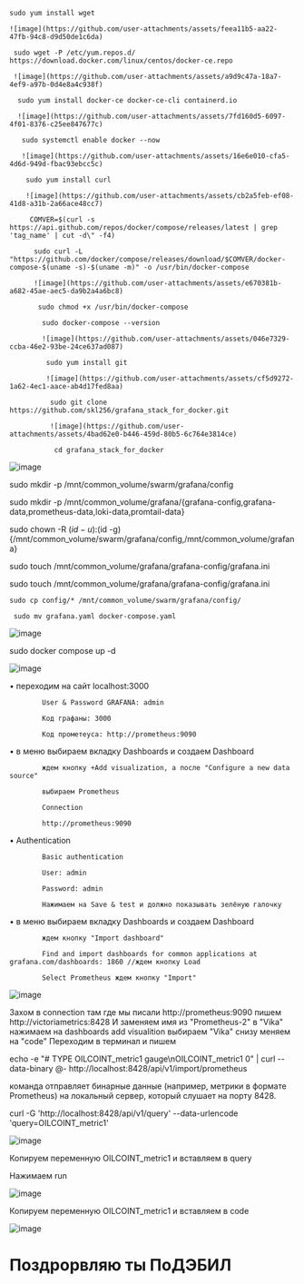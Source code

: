     sudo yum install wget

    ![image](https://github.com/user-attachments/assets/feea11b5-aa22-47fb-94c8-d9d50de1c6da)

     sudo wget -P /etc/yum.repos.d/ https://download.docker.com/linux/centos/docker-ce.repo
     
     ![image](https://github.com/user-attachments/assets/a9d9c47a-18a7-4ef9-a97b-0d4e8a4c938f)

      sudo yum install docker-ce docker-ce-cli containerd.io

      ![image](https://github.com/user-attachments/assets/7fd160d5-6097-4f01-8376-c25ee847677c)

       sudo systemctl enable docker --now

       ![image](https://github.com/user-attachments/assets/16e6e010-cfa5-4d6d-949d-fbac93ebcc5c)

        sudo yum install curl

        ![image](https://github.com/user-attachments/assets/cb2a5feb-ef08-41d8-a31b-2a66ace48cc7)

         COMVER=$(curl -s https://api.github.com/repos/docker/compose/releases/latest | grep 'tag_name' | cut -d\" -f4)

          sudo curl -L "https://github.com/docker/compose/releases/download/$COMVER/docker-compose-$(uname -s)-$(uname -m)" -o /usr/bin/docker-compose

          ![image](https://github.com/user-attachments/assets/e670381b-a682-45ae-aec5-da9b2a4a6bc8)

           sudo chmod +x /usr/bin/docker-compose

            sudo docker-compose --version

            ![image](https://github.com/user-attachments/assets/046e7329-ccba-46e2-93be-24ce637ad087)

             sudo yum install git

             ![image](https://github.com/user-attachments/assets/cf5d9272-1a62-4ec1-aace-ab4d17fed8aa)

              sudo git clone https://github.com/skl256/grafana_stack_for_docker.git

              ![image](https://github.com/user-attachments/assets/4bad62e0-b446-459d-80b5-6c764e3814ce)

               cd grafana_stack_for_docker

![image](https://github.com/user-attachments/assets/c8df7138-fd82-4a18-9acb-9d6d1045dab4)

 sudo mkdir -p /mnt/common_volume/swarm/grafana/config

 sudo mkdir -p /mnt/common_volume/grafana/{grafana-config,grafana-data,prometheus-data,loki-data,promtail-data}

 sudo chown -R $(id -u):$(id -g) {/mnt/common_volume/swarm/grafana/config,/mnt/common_volume/grafana}

  sudo touch /mnt/common_volume/grafana/grafana-config/grafana.ini

   sudo touch /mnt/common_volume/grafana/grafana-config/grafana.ini

    sudo cp config/* /mnt/common_volume/swarm/grafana/config/

     sudo mv grafana.yaml docker-compose.yaml

![image](https://github.com/user-attachments/assets/b6e4bda5-4e94-46ed-b03f-28de5749ac65)

 sudo docker compose up -d

 ![image](https://github.com/user-attachments/assets/7e9163df-fbbf-4e3e-9f90-e87442683f9d)




 • переходим на сайт localhost:3000

            User & Password GRAFANA: admin

            Код графаны: 3000

            Код прометеуса: http://prometheus:9090
• в меню выбираем вкладку Dashboards и создаем Dashboard

            ждем кнопку +Add visualization, а после "Configure a new data source"

            выбираем Prometheus

            Connection

            http://prometheus:9090
• Authentication

            Basic authentication

            User: admin

            Password: admin

            Нажимаем на Save & test и должно показывать зелёную галочку
• в меню выбираем вкладку Dashboards и создаем Dashboard

            ждем кнопку "Import dashboard"

            Find and import dashboards for common applications at grafana.com/dashboards: 1860 //ждем кнопку Load

            Select Prometheus ждем кнопку "Import"

![image](https://github.com/user-attachments/assets/812c5d43-32ae-4178-ad4f-5f5efa6e4d60)



Захом в connection там где мы писали http://prometheus:9090 пишем http://victoriametrics:8428 И заменяем имя из "Prometheus-2" в "Vika" нажимаем на dashboards add visualition выбираем "Vika" снизу меняем на "code" Переходим в терминал и пишем

 echo -e "# TYPE OILCOINT_metric1 gauge\nOILCOINT_metric1 0" | curl --data-binary @- http://localhost:8428/api/v1/import/prometheus

  команда отправляет бинарные данные (например, метрики в формате Prometheus) на локальный сервер, который слушает на порту 8428.

 curl -G 'http://localhost:8428/api/v1/query' --data-urlencode 'query=OILCOINT_metric1'

![image](https://github.com/user-attachments/assets/85ff8297-c57f-4cdb-a9e7-dd374ce0408e)

Копируем переменную OILCOINT_metric1 и вставляем в query

Нажимаем run

![image](https://github.com/user-attachments/assets/1495962c-9f04-4797-976c-dfa69e7bee4c)

Копируем переменную OILCOINT_metric1 и вставляем в code

![image](https://github.com/user-attachments/assets/4e652323-b27f-4308-84f0-ca1b49be7e4d)

# Поздрорвляю ты ПоДЭБИЛ











            







             



         

        

        



        
      






      
